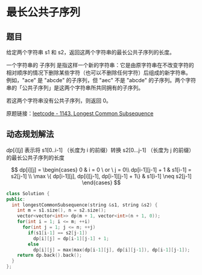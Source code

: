 # 最长公共子序列

## 题目

给定两个字符串 s1 和 s2，返回这两个字符串的最长公共子序列的长度。

一个字符串的 子序列 是指这样一个新的字符串：它是由原字符串在不改变字符的相对顺序的情况下删除某些字符（也可以不删除任何字符）后组成的新字符串。
例如，"ace" 是 "abcde" 的子序列，但 "aec" 不是 "abcde" 的子序列。两个字符串的「公共子序列」是这两个字符串所共同拥有的子序列。

若这两个字符串没有公共子序列，则返回 0。

原题链接：[leetcode - 1143. Longest Common Subsequence](https://leetcode.com/problems/longest-common-subsequence/)

## 动态规划解法

$dp[i][j]$ 表示将 s1[0..i-1] （长度为 i 的前缀）转换 s2[0...j-1] （长度为 j 的前缀）的最长公共子序列的长度

$$
dp[i][j] = 
\begin{cases}
0 & i = 0 \ or \ j = 0\\
dp[i-1][j-1] + 1 & s1[i-1] = s2[j-1] \\
\max \{ dp[i-1][j], dp[i][j-1], dp[i-1][j-1] + 1\} & s1[i-1] \neq s2[j-1]
\end{cases}
$$

```cpp
class Solution {
public:
  int longestCommonSubsequence(string &s1, string &s2) {
    int m = s1.size(), n = s2.size();
    vector<vector<int>> dp(m + 1, vector<int>(n + 1, 0));
    for(int i = 1; i <= m; ++i)
      for(int j = 1; j <= n; ++j)
        if(s1[i-1] == s2[j-1])
          dp[i][j] = dp[i-1][j-1] + 1;
        else
          dp[i][j] = max(max(dp[i-1][j], dp[i][j-1]), dp[i-1][j-1]);
    return dp.back().back();
  }
};
```